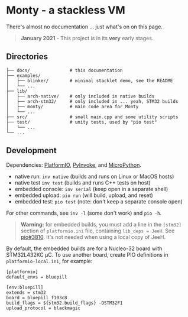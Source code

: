 # Monty - a stackless VM

There's almost no documentation ... just what's on on this page.

> **January 2021** - This project is in its **very** early stages.

## Directories
```
├── docs/               # this documentation
├── examples/
│   ├── blinker/        # minimal stacklet demo, see the README
│   └── ...
├── lib/
│   ├── arch-native/    # only included in native builds
│   ├── arch-stm32/     # only included in ... yeah, STM32 builds
│   ├── monty/          # main code area for Monty
│   └── ...
├── src/                # small main.cpp and some utility scripts
├── test/               # unity tests, used by "pio test"
│   └── ...
└── ...
```

## Development

Dependencies: [PlatformIO][PIO], [PyInvoke][INV], and [MicroPython][MPY].

* native run: `inv native` (builds and runs on Linux or MacOS hosts)
* native test `inv test` (builds and runs C++ tests on host)
* embedded console: `inv serial` (keep open in a separate shell)
* embedded upload: `pio run` (will build, upload, and reset)
* embedded test: `pio test` (note: don't keep a separate console open)

For other commands, see `inv -l` (some don't work) and `pio -h`.

> **Warning:** for embedded builds, you must add a line in the `[stm32]`
section of `platformio.ini` file, containing `lib_deps = JeeH`. See
[pio#3810](https://github.com/platformio/platformio-core/issues/3810).  It's not
needed when using a local copy of JeeH.

By default, the embedded builds are for a Nucleo-32 board with STM32L432KC µC.
To use another board, create PIO definitions in `platformio-local.ini`, for
example:

```
[platformio]
default_envs = bluepill

[env:bluepill]
extends = stm32
board = bluepill_f103c8
build_flags = ${stm32.build_flags} -DSTM32F1
upload_protocol = blackmagic
```

[PIO]: https://docs.platformio.org/en/latest/
[MPY]: https://github.com/micropython/micropython
[INV]: https://www.pyinvoke.org
